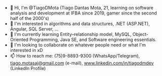 - 👋 Hi, I'm @TiagoDMota (Tiago Dantas Mota, 21, learning on software analysis and development at IFBA since 2019, gamer since the second half of the 2000's)
- 👀 I'm interested in algorithms and data structures, .NET (ASP.NET), Angular, SQL Server, ...
- 🌱 I'm currently learning Entity–relationship model, MySQL, Object-Oriented Programming, Java SE, and Software engineering essentials.
- 💞️ I'm looking to collaborate on whatever people need or what I'm interested in xD
- 📫 How to reach me: (75)9-8893-9300 (WhatsApp/Telegram), tiago.motasaj@gmail.com (e-mail), www.linkedin.com/in/tiagodmdev (LinkedIn Profile)

<!---
TiagoDMota/TiagoDMota is a ✨ special ✨ repository because its `README.md` (this file) appears on your GitHub profile.
You can click the Preview link to take a look at your changes.
--->
